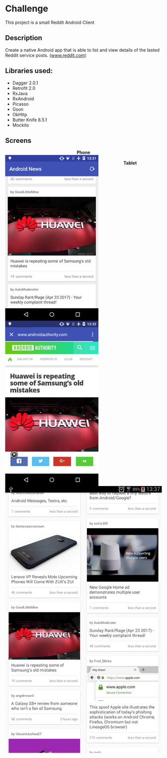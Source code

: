 # Challenge

This project is a small Reddit Android Client

## Description

Create a native Android app that is able to list and view details of the 
lasted Reddit service posts. (www.reddit.com)

## Libraries used:

- Dagger 2.0.1
- Retrofit 2.0
- RxJava
- RxAndroid
- Picasso
- Gson
- OkHttp
- Butter Knife 8.5.1
- Mockito

## Screens

<p align="center">
  <b>Phone</b><br>
  <img width="300" style="float:left;" src="/screens/device-2017-04-23-133202.png">
  <img width="300" style="float:left;" src="/screens/device-2017-04-23-133259.png">
  <br><b>Tablet</b><br>
  <img width="605" src="/screens/device-2017-04-23-133714.png">
</p>
